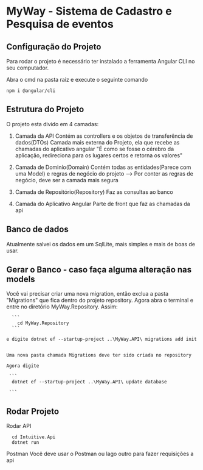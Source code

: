 # MyWay - Sistema de Cadastro e Pesquisa de eventos


## Configuração do Projeto

Para rodar o projeto é necessário ter instalado a ferramenta Angular CLI no seu computador.

Abra o cmd na pasta raiz e execute o seguinte comando 
```
npm i @angular/cli

```

## Estrutura do Projeto

O projeto esta divido em 4 camadas:

  1. Camada da API
      Contém as controllers e os objetos de transferência de dados(DTOs)
      Camada mais externa do Projeto, ela que recebe as chamadas do aplicativo angular
      "É como se fosse o cérebro da aplicação, redireciona para os lugares certos e retorna os valores"
      
  2. Camada de Dominío(Domain)
      Contém todas as entidades(Parece com uma Model) e regras de negócio do projeto --> Por conter as regras de negócio, deve ser a camada mais segura
      
  3. Camada de Repositório(Repository)
      Faz as consultas ao banco
      
  4. Camada do Aplicativo Angular
      Parte de front que faz as chamadas da api
      
## Banco de dados

  Atualmente salvei os dados em um SqlLite, mais simples e mais de boas de usar. 
  
## Gerar o Banco - caso faça alguma alteração nas models
  
  Você vai precisar criar uma nova migration, então exclua a pasta "Migrations" que fica dentro do projeto repository. Agora abra o terminal e entre no diretório MyWay.Repository. Assim: 
  
      ```
        cd MyWay.Repository
      ```
        
    e digite dotnet ef --startup-project ..\MyWay.API\ migrations add init 

    
    Uma nova pasta chamada Migrations deve ter sido criada no repository
    
    Agora digite
    
     ```
      dotnet ef --startup-project ..\MyWay.API\ update database 
    
     ```
     
## Rodar Projeto

Rodar API
  ```
    cd Intuitive.Api
    dotnet run
  ```
  
 Postman
    Você deve usar o Postman ou lago outro para fazer requisições a api 
    
    
    
